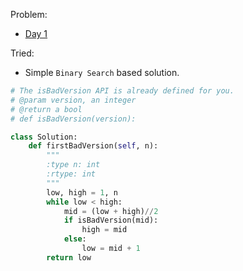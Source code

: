 Problem: 
   - [Day 1](https://leetcode.com/explore/challenge/card/may-leetcoding-challenge/534/week-1-may-1st-may-7th/3316/)

Tried: 
   - Simple `Binary Search` based solution.


```python
# The isBadVersion API is already defined for you.
# @param version, an integer
# @return a bool
# def isBadVersion(version):

class Solution:
    def firstBadVersion(self, n):
        """
        :type n: int
        :rtype: int
        """
        low, high = 1, n
        while low < high:
            mid = (low + high)//2
            if isBadVersion(mid):
                high = mid
            else:
                low = mid + 1
        return low
```